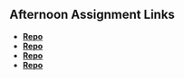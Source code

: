 ## Afternoon Assignment Links

* **[Repo](https://github.com/LauraAlspaugh/vue-playground)**
* **[Repo](https://github.com/LauraAlspaugh/Gifted-Vue)**
* **[Repo](https://github.com/LauraAlspaugh/GregsList-Homes)**
* **[Repo](https://github.com/LauraAlspaugh/<ASSIGNMENT_REPO>)**
